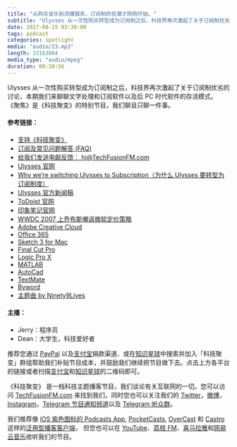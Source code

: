 ```yaml
---
title: "从购买音乐到流播服务，订阅制的狂潮才刚刚开始。"
subtitle: "Ulysses 从一次性购买转型成为订阅制之后，科技界再次激起了关于订阅制优劣的讨论，本期我们来聊聊文字处理和订阅软件以及后 PC 时代软件的存活模式。"
date: 2017-08-15 03:30:00
tags: podcast
categories: spotlight
media: "audio/23.mp3"
length: 33163004 
media_type: "audio/mpeg"
duration: 00:38:56
---
```


Ulysses 从一次性购买转型成为订阅制之后，科技界再次激起了关于订阅制优劣的讨论，本期我们来聊聊文字处理和订阅软件以及后 PC 时代软件的存活模式。
《聚焦》是《科技聚变》的特别节目，我们聊且只聊一件事。

#### 参考链接：

- [支持《科技聚变》](https://techfusionfm.com/donate)
- [订阅及常见问题解答 (FAQ)](https://techfusionfm.com/faq)
- [给我们发送电邮反馈： hi@TechFusionFM.com](mailto:hi@techfusionfm.com)
- [Ulysses 官网](https://www.ulyssesapp.com)
- [Why we’re switching Ulysses to Subscription（为什么 Ulysses 要转型为订阅制度）](https://medium.com/building-ulysses/why-were-switching-ulysses-to-subscription-47f80b07a9cd )
- [Ulysses 官方新闻稿](https://ulyssesapp.com/blog/)
- [ToDoist 官网](https://www.todoist.com/)
- [印象笔记官网](https://www.evernote.com/)
- [WWDC 2007 上乔布斯嘲讽微软定价策略](https://youtu.be/Shu6_lO1PW8?t=1h4m42s)
- [Adobe Creative Cloud](http://www.adobe.com/cn/creativecloud/)
- [Office 365](http://office365.com)
- [Sketch 3 for Mac](https://www.sketchapp.com)
- [Final Cut Pro](https://www.apple.com/final-cut-pro/)
- [Logic Pro X](https://www.apple.com/logic-pro/)
- [MATLAB](https://www.mathworks.com/products/matlab.html)
- [AutoCad](https://www.autodesk.com/products/autocad/overview)
- [TextMate](http://macromates.com)
- [Byword](https://bywordapp.com)
- [主题曲 by Ninety9Lives](http://99l.tv/BleedingThroughYU)


#### 主播：

- Jerry：程序员
- Dean：大学生，科技爱好者

推荐您通过 [PayPal](https://paypal.me/techfusionfm/5) 以及[支付宝](HTTPS://QR.ALIPAY.COM/FKX09288AJOENI0MVZXM12)捐款渠道、或在[知识星球](https://www.xiaomiquan.com)中搜索并加入「科技聚变」群组帮助我们补贴节目成本，并鼓励我们继续把节目做下去。点击上方各平台的链接或者扫描[支付宝](https://techfusionfm.com/images/QR.JPG)和[知识星球](https://t.zsxq.com/IEmEM3f)的二维码即可。

《科技聚变》 是一档科技主题播客节目，我们谈论有关互联网的一切。您可以访问 [TechFusionFM.com](https://TechFusionFM.com) 来找到我们，同时您也可以关注我们的 [Twitter](http://twitter.com/TechFusionFM)，[微博](http://weibo.com/TechFusionFM)，[Instagram](http://instagram.com/TechFusionFM)，[Telegram 节目通知频道](https://t.me/TechFusionFM)以及 [Telegram 听众群](https://t.me/TechFusionChat)。

我们推荐像 [iOS 紫色图标的 Podcasts App](https://itunes.apple.com/cn/podcast/id1202658654), [PocketCasts](http://pca.st/podcast/28fcd200-cc7c-0134-10da-25324e2a541d), [OverCast](https://overcast.fm) 和 [Castro](http://supertop.co/castro/) 这样的[泛用型播客客户端](https://techfusionfm.com/faq)， 但您也可以在 [YouTube](https://www.youtube.com/channel/UC6uvHf21Tjm5lepw6P2Ki-Q)、[荔枝 FM](https://www.lizhi.fm/1494013/)、[喜马拉雅](http://www.ximalaya.com/72456289/album/6648521)和[网易云音乐](http://music.163.com/#/djradio?id=347498120)收听我们的节目。